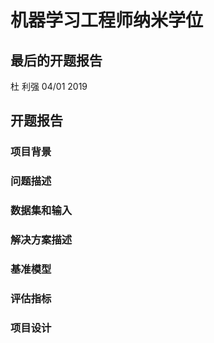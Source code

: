 # 机器学习工程师纳米学位
## 最后的开题报告
杜 利强
04/01 2019

## 开题报告

### 项目背景

### 问题描述

### 数据集和输入

### 解决方案描述

### 基准模型

### 评估指标

### 项目设计